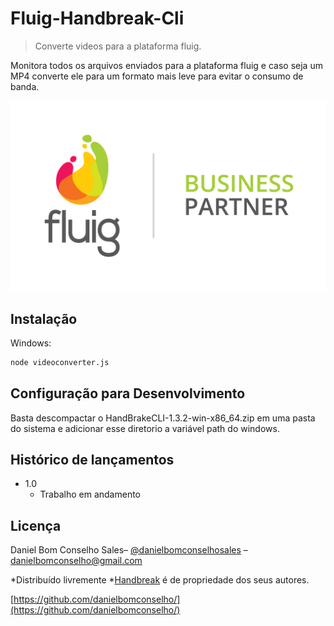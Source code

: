 # Fluig-Handbreak-Cli
> Converte videos para a plataforma fluig.

Monitora todos os arquivos enviados para a plataforma fluig e caso seja um MP4 converte ele para um formato mais leve para evitar o consumo de banda.

![](./fluig-partner.png)

## Instalação

Windows:

```sh
node videoconverter.js
```

## Configuração para Desenvolvimento

Basta descompactar o HandBrakeCLI-1.3.2-win-x86_64.zip em uma pasta do sistema e adicionar esse diretorio a variável path do windows.

## Histórico de lançamentos

* 1.0
    * Trabalho em andamento

## Licença

Daniel Bom Conselho Sales– [@danielbomconselhosales](https://www.instagram.com/bomconselhosales/) – danielbomconselho@gmail.com

*Distribuído livremente
*[Handbreak](https://handbrake.fr/) é de propriedade dos seus autores.


[https://github.com/danielbomconselho/](https://github.com/danielbomconselho/)